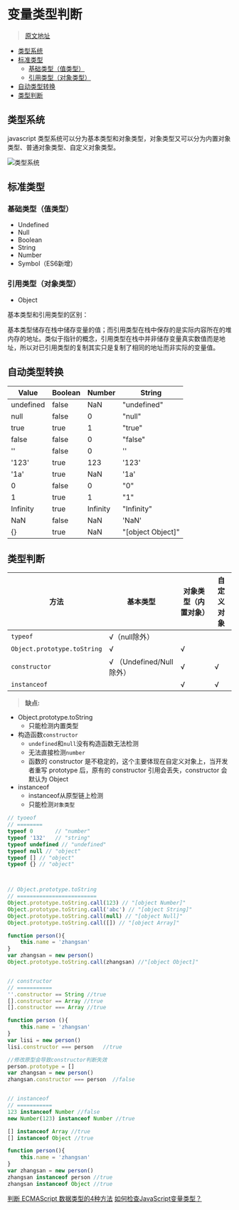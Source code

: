 # 变量类型判断

> [原文地址](https://github.com/hua03/blog/blob/master/blog/JavaScript/变量类型判断.md)

<!-- TOC depthFrom:2 -->

- [类型系统](#类型系统)
- [标准类型](#标准类型)
  - [基础类型（值类型）](#基础类型值类型)
  - [引用类型（对象类型）](#引用类型对象类型)
- [自动类型转换](#自动类型转换)
- [类型判断](#类型判断)

<!-- /TOC -->

## 类型系统

javascript 类型系统可以分为基本类型和对象类型，对象类型又可以分为内置对象类型、普通对象类型、自定义对象类型。

![类型系统](http://opd59bmxu.bkt.clouddn.com/20171214204330.png)

## 标准类型

### 基础类型（值类型）

- Undefined 
- Null 
- Boolean 
- String 
- Number 
- Symbol（ES6新增）

### 引用类型（对象类型）

- Object

基本类型和引用类型的区别：

基本类型储存在栈中储存变量的值；而引用类型在栈中保存的是实际内容所在的堆内存的地址。类似于指针的概念，引用类型在栈中并非储存变量真实数值而是地址，所以对已引用类型的复制其实只是复制了相同的地址而非实际的变量值。

## 自动类型转换

|   Value   | Boolean |  Number  |      String       |
| --------- | ------- | -------- | ----------------- |
| undefined | false   | NaN      | "undefined"       |
| null      | false   | 0        | "null"            |
| true      | true    | 1        | "true"            |
| false     | false   | 0        | "false"           |
| ''        | false   | 0        | ''                |
| '123'     | true    | 123      | '123'             |
| '1a'      | true    | NaN      | '1a'              |
| 0         | false   | 0        | "0"               |
| 1         | true    | 1        | "1"               |
| Infinity  | true    | Infinity | "Infinity"        |
| NaN       | false   | NaN      | 'NaN'             |
| {}        | true    | NaN      | "[object Object]" |


## 类型判断

|            方法             |         基本类型          | 对象类型（内置对象） | 自定义对象 |
| --------------------------- | ------------------------- | -------------------- | ---------- |
| `typeof`                    | √（null除外）             |                      |            |
| `Object.prototype.toString` | √                         | √                    |            |
| `constructor`               | √ （Undefined/Null 除外） |  √                    | √          |
| `instanceof`                |                           | √                    | √          |

> **缺点:**
- Object.prototype.toString
  - 只能检测内置类型
- 构造函数`constructor`
  - `undefined`和`null`没有构造函数无法检测
  - 无法直接检测`number`
  - 函数的 constructor 是不稳定的，这个主要体现在自定义对象上，当开发者重写 prototype 后，原有的 constructor 引用会丢失，constructor 会默认为 Object
- instanceof
  - instanceof从原型链上检测
  - 只能检测`对象类型` 

```js
// tyoeof
// ========
typeof 0       // "number"
typeof '132'   // "string"
typeof undefined // "undefined"
typeof null // "object"
typeof [] // "object"
typeof {} // "object"



// Object.prototype.toString
// =========================
Object.prototype.toString.call(123) // "[object Number]"
Object.prototype.toString.call('abc') // "[object String]"
Object.prototype.toString.call(null) // "[object Null]"
Object.prototype.toString.call([]) // "[object Array]"

function person(){
    this.name = 'zhangsan'
}
var zhangsan = new person()
Object.prototype.toString.call(zhangsan) //"[object Object]"


// constructor
// ===========
''.constructor == String //true
[].constructor == Array //true
[].constructor === Array //true

function person (){
    this.name = 'zhangsan'
}
var lisi = new person()
lisi.constructor === person   //true

//修改原型会导致constructor判断失效
person.prototype = []
var zhangsan = new person()
zhangsan.constructor === person  //false


// instanceof
// ===========
123 instanceof Number //false
new Number(123) instanceof Number //true

[] instanceof Array //true
[] instanceof Object //true

function person(){
    this.name = 'zhangsan'
}
var zhangsan = new person()
zhangsan instanceof person //true
zhangsan instanceof Object //true
```


[判断 ECMAScript 数据类型的4种方法](http://www.cnblogs.com/onepixel/p/5126046.html)
[如何检查JavaScript变量类型？](http://harttle.com/2015/09/18/js-type-checking.html)